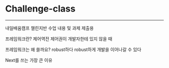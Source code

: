 # Challenge-class

---

내일배움캠프 챌린지반 수업 내용 및 과제 제출용

프레임워크란?
제어역전
제어권이 개발자한테 있지 않을 때

프레임워크는 왜 쓸까요?
robust하다
robust하게 개발을 이어나갈 수 있다

Next를 쓰는 가장 큰 이유
